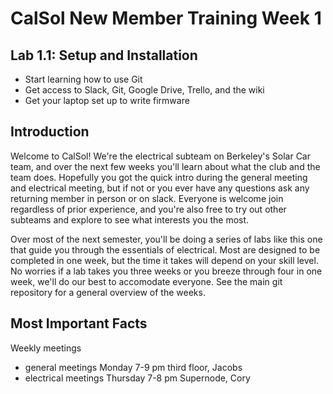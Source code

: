 # CalSol New Member Training Week 1
## Lab 1.1: Setup and Installation
* Start learning how to use Git
* Get access to Slack, Git, Google Drive, Trello, and the wiki
* Get your laptop set up to write firmware

## Introduction
Welcome to CalSol! We're the electrical subteam on Berkeley's Solar Car team, and over the next few weeks you'll learn about what the club and the team does. Hopefully you got the quick intro during the general meeting and electrical meeting, but if not or you ever have any questions ask any returning member in person or on slack. Everyone is welcome join regardless of prior experience, and you're also free to try out other subteams and explore to see what interests you the most.

Over most of the next semester, you'll be doing a series of labs like this one that guide you through the essentials of electrical. Most are designed to be completed in one week, but the time it takes will depend on your skill level. No worries if a lab takes you three weeks or you breeze through four in one week, we'll do our best to accomodate everyone. See the main git repository for a general overview of the weeks.

## Most Important Facts
Weekly meetings
* general meetings Monday 7-9 pm third floor, Jacobs
* electrical meetings Thursday 7-8 pm Supernode, Cory
